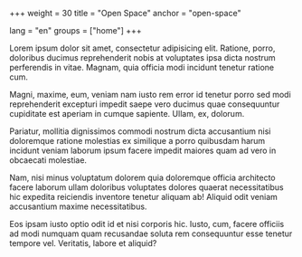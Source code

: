 +++
weight = 30
title = "Open Space"
anchor = "open-space"

lang = "en"
groups = ["home"]
+++

Lorem ipsum dolor sit amet, consectetur adipisicing elit. Ratione, porro, doloribus ducimus reprehenderit nobis at voluptates ipsa dicta nostrum perferendis in vitae. Magnam, quia officia modi incidunt tenetur ratione cum.

Magni, maxime, eum, veniam nam iusto rem error id tenetur porro sed modi reprehenderit excepturi impedit saepe vero ducimus quae consequuntur cupiditate est aperiam in cumque sapiente. Ullam, ex, dolorum.

Pariatur, mollitia dignissimos commodi nostrum dicta accusantium nisi doloremque ratione molestias ex similique a porro quibusdam harum incidunt veniam laborum ipsum facere impedit maiores quam ad vero in obcaecati molestiae.

Nam, nisi minus voluptatum dolorem quia doloremque officia architecto facere laborum ullam doloribus voluptates dolores quaerat necessitatibus hic expedita reiciendis inventore tenetur aliquam ab! Aliquid odit veniam accusantium maxime necessitatibus.

Eos ipsam iusto optio odit id et nisi corporis hic. Iusto, cum, facere officiis ad modi numquam quam recusandae soluta rem consequuntur esse tenetur tempore vel. Veritatis, labore et aliquid?